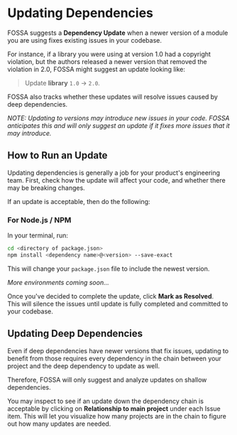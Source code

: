 # Updating Dependencies 

FOSSA suggests a **Dependency Update** when a newer version of a 
module you are using fixes existing issues in your codebase.

For instance, if a library you were using at version 1.0 had a copyright violation, 
but the authors released a newer version that removed the violation in 2.0, FOSSA might 
suggest an update looking like: 

> Update **library** `1.0` -> `2.0`.

FOSSA also tracks whether these updates will resolve issues caused by deep dependencies.

*NOTE: Updating to versions may introduce new issues in your code.  FOSSA anticipates this and will 
only suggest an update if it fixes more issues that it may introduce.*

## How to Run an Update

Updating dependencies is generally a job for your product's engineering team.  First, check how the update 
will affect your code, and whether there may be breaking changes.

If an update is acceptable, then do the following:

### For Node.js / NPM

In your terminal, run:

```bash
cd <directory of package.json>
npm install <dependency name>@<version> --save-exact
```

This will change your `package.json` file to include the newest version.

*More environments coming soon...*

Once you've decided to complete the update, click **Mark as Resolved**.  
This will silence the issues until update is fully completed and committed to your codebase.

## Updating Deep Dependencies

Even if deep dependencies have newer versions that fix issues, updating to benefit from those
requires every dependency in the chain between your project and the deep dependency to update as well.  

Therefore, FOSSA will only suggest and analyze updates on shallow dependencies.

You may inspect to see if an update down the dependency chain is acceptable by 
clicking on **Relationship to main project** under each Issue item.  This will let
you visualize how many projects are in the chain to figure out how many updates are needed.